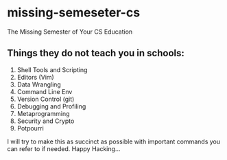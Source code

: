 # missing-semeseter-cs
The Missing Semester of Your CS Education

## Things they do not teach you in schools:
1. Shell Tools and Scripting
2. Editors (Vim)
3. Data Wrangling
4. Command Line Env
5. Version Control (git)
6. Debugging and Profiling
7. Metaprogramming
8. Security and Crypto
9. Potpourri

I will try to make this as succinct as possible with important commands you can refer to if needed. 
Happy Hacking...

